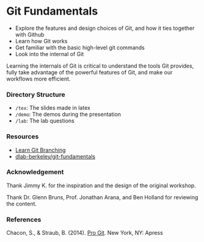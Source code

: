 # Git Fundamentals

- Explore the features and design choices of Git, and how it ties together with
Github
- Learn how Git works
- Get familiar with the basic high-level git commands
- Look into the internal of Git

Learning the internals of Git is critical to understand the tools Git provides,
fully take advantage of the powerful features of Git, and make our
workflows more efficient.

### Directory Structure
- `/tex`:  The slides made in latex
- `/demo`: The demos during the presentation
- `/lab`: The lab questions

### Resources
- [Learn Git Branching](https://learngitbranching.js.org/)
- [dlab-berkeley/git-fundamentals](https://github.com/dlab-berkeley/git-fundamentals)

### Acknowledgement
Thank Jimmy K. for the inspiration and the design of the original workshop.

Thank Dr. Glenn Bruns, Prof. Jonathan Arana, and Ben Holland for reviewing the
content.

### References
Chacon, S., & Straub, B. (2014).  [Pro Git](https://git-scm.com/book/en/v2).
New York, NY: Apress
